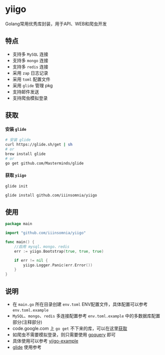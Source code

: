 # yiigo
Golang常用优秀库封装，用于API、WEB和爬虫开发

## 特点

* 支持多 `MySQL` 连接
* 支持多 `mongo` 连接
* 支持多 `redis` 连接
* 采用 `zap` 日志记录
* 采用 `toml` 配置文件
* 采用 `glide` 管理 pkg
* 支持邮件发送
* 支持爬虫模拟登录

## 获取

#### 安装 `glide`

```sh
# 安装 glide
curl https://glide.sh/get | sh
# or
brew install glide
# or
go get github.com/Masterminds/glide
```

#### 获取 `yiigo`

```sh
glide init

glide install github.com/iiinsomnia/yiigo
```

## 使用

```go
package main

import "github.com/iiinsomnia/yiigo"

func main() {
    //启用 mysql、mongo、redis
    err := yiigo.Bootstrap(true, true, true)

    if err != nil {
        yiigo.Logger.Panic(err.Error())
    }
}
```

## 说明
* 在 `main.go` 所在目录创建 `env.toml` ENV配置文件，具体配置可以参考 `env.toml.example`
* `MySQL`、`mongo`、`redis` 多连接配置参考 `env.toml.example` 中的多数据库配置部分(注释部分)
* code.google.com 上 `go get` 不下来的库，可以在这里[获取](https://github.com/golang)
* 如爬虫不需要模拟登录，则只需要使用 [goquery](https://github.com/PuerkitoBio/goquery) 即可
* 具体使用可以参考 [yiigo-example](https://github.com/IIInsomnia/yiigo-example)
* [glide](https://glide.sh) 使用参考